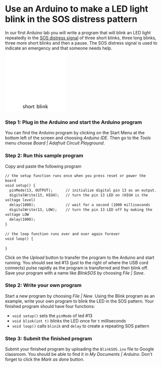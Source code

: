 # Use an Arduino to make a LED light blink in the SOS distress pattern
In our first Arduino lab you will write a program that will blink an LED light repeatedly in the [SOS distress signal](https://en.wikipedia.org/wiki/SOS) of three short blinks, three long blinks, three more short blinks and then a pause.  The SOS distress signal is used to indicate an emergency and that someone needs help.    
![](SOSblink.gif)  

### Step 1: Plug in the Arduino and start the Arduino program
You can find the Arduino program by clicking on the Start Menu at the bottom left of the screen and choosing *Arduino IDE*. Then go to the *Tools* menu choose *Board | Adafruit Circuit Playground*.  

### Step 2: Run this sample program
Copy and paste the following program
```javas {.line-numbers}
// the setup function runs once when you press reset or power the board
void setup() { 
  pinMode(13, OUTPUT);      // initialize digital pin 13 as an output.
  digitalWrite(13, HIGH);   // turn the pin 13 LED on (HIGH is the voltage level)
  delay(1000);              // wait for a second (1000 milliseconds
  digitalWrite(13, LOW);    // turn the pin 13 LED off by making the voltage LOW
  delay(1000);           
}

// the loop function runs over and over again forever
void loop() {

}
```
Click on the *Upload* button to transfer the program to the Arduino and start running. You should see led #13 (just to the right of where the USB cord connects) pulse rapidly as the program is transferred and then blink off. Save your program with a name like *BlinkSOS* by choosing *File | Save*.

  
### Step 2: Write your own program
Start a new program by choosing *File | New*. Using the Blink program as an example, write your own program to blink the LED in the SOS pattern.  Your finished program should have four functions:
- `void setup()` sets the `pinMode` of led #13
- `void blink(int t)` blinks the LED once for `t` milliseconds
- `void loop()` calls `blinik` and `delay` to create a repeating SOS pattern

### Step 3: Submit the finished program
Submit your finished program by uploading the `BlinkSOS.ino` file to Google classroom. You should be able to find it in *My Documents | Arduino*. Don't forget to click the *Mark as done* button.
